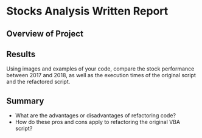 # Stocks Analysis Written Report

## Overview of Project


## Results

Using images and examples of your code, compare the stock performance between 2017 and 2018, as well as the execution times of the original script and the refactored script.

## Summary
- What are the advantages or disadvantages of refactoring code?
- How do these pros and cons apply to refactoring the original VBA script?
